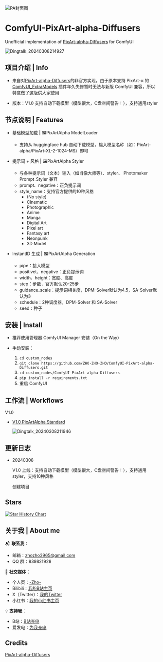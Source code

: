 
![PA封面图](https://github.com/ZHO-ZHO-ZHO/ComfyUI-PixArt-alpha-Diffusers/assets/140084057/cd5f98a2-baa4-4825-8dd9-132559f7dc04)


# ComfyUI-PixArt-alpha-Diffusers

Unofficial implementation of [PixArt-alpha-Diffusers](https://github.com/PixArt-alpha/PixArt-alpha) for ComfyUI


![Dingtalk_20240308214927](https://github.com/ZHO-ZHO-ZHO/ComfyUI-PixArt-alpha-Diffusers/assets/140084057/af92fd3e-88ab-4d25-872a-bafdabd8f164)


## 项目介绍 | Info

- 来自对[PixArt-alpha-Diffusers](https://github.com/PixArt-alpha/PixArt-alpha)的非官方实现，由于原本支持 PixArt-α 的 [ComfyUI_ExtraModels](https://github.com/city96/ComfyUI_ExtraModels) 插件年久失修暂时无法与新版 ComfyUI 兼容，所以特意做了这版供大家使用
  
- 版本：V1.0 支持自动下载模型（模型很大，C盘空间警告！），支持通用styler


## 节点说明 | Features

- 基础模型加载 | 🖼️PixArtAlpha ModelLoader
    - 支持从 huggingface hub 自动下载模型，输入模型名称（如：PixArt-alpha/PixArt-XL-2-1024-MS）即可

 - 提示词 + 风格 | 🖼️PixArtAlpha Styler
    - 与各种提示词（文本）输入（如肖像大师等）、styler、 Photomaker Prompt_Styler 兼容
    - prompt、negative：正负提示词
    - style_name：支持官方提供的10种风格
        - (No style)
        - Cinematic
        - Photographic
        - Anime
        - Manga
        - Digital Art
        - Pixel art
        - Fantasy art
        - Neonpunk
        - 3D Model

- InstantID 生成 | 🖼️PixArtAlpha Generation
    - pipe：接入模型
    - positivet、negative：正负提示词
    - width、height：宽度、高度
    - step：步数，官方默认20-25步
    - guidance_scale：提示词相关度，DPM-Solver默认为4.5，SA-Solver默认为3
    - schedule：2种调度器，DPM-Solver 和 SA-Solver
    - seed：种子


## 安装 | Install


- 推荐使用管理器 ComfyUI Manager 安装（On the Way）


- 手动安装：
    1. `cd custom_nodes`
    2. `git clone https://github.com/ZHO-ZHO-ZHO/ComfyUI-PixArt-alpha-Diffusers.git`
    3. `cd custom_nodes/ComfyUI-PixArt-alpha-Diffusers`
    4. `pip install -r requirements.txt`
    5. 重启 ComfyUI

  
## 工作流 | Workflows

V1.0

- [V1.0 PixArtAlpha Standard](https://github.com/ZHO-ZHO-ZHO/ComfyUI-PixArt-alpha-Diffusers/blob/main/PixArtAlpha%20Workflows/PixArtAlpha%20Standard%E3%80%90Zho%E3%80%91.json)

  ![Dingtalk_20240308211946](https://github.com/ZHO-ZHO-ZHO/ComfyUI-PixArt-alpha-Diffusers/assets/140084057/d372554e-bb5b-4f34-9480-47d4629c8a96)


## 更新日志

- 20240308

  V1.0 上线：支持自动下载模型（模型很大，C盘空间警告！），支持通用styler，支持10种风格

  创建项目



## Stars 

[![Star History Chart](https://api.star-history.com/svg?repos=ZHO-ZHO-ZHO/ComfyUI-PixArt-alpha-Diffusers&type=Date)](https://star-history.com/#ZHO-ZHO-ZHO/ComfyUI-PixArt-alpha-Diffusers&Date)


## 关于我 | About me

📬 **联系我**：
- 邮箱：zhozho3965@gmail.com
- QQ 群：839821928

🔗 **社交媒体**：
- 个人页：[-Zho-](https://jike.city/zho)
- Bilibili：[我的B站主页](https://space.bilibili.com/484366804)
- X（Twitter）：[我的Twitter](https://twitter.com/ZHOZHO672070)
- 小红书：[我的小红书主页](https://www.xiaohongshu.com/user/profile/63f11530000000001001e0c8?xhsshare=CopyLink&appuid=63f11530000000001001e0c8&apptime=1690528872)

💡 **支持我**：
- B站：[B站充电](https://space.bilibili.com/484366804)
- 爱发电：[为我充电](https://afdian.net/a/ZHOZHO)


## Credits

[PixArt-alpha-Diffusers](https://github.com/PixArt-alpha/PixArt-alpha)

